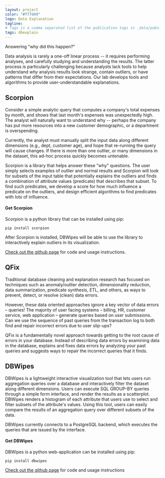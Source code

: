 ```yaml
---
layout: project
color: "#f77d49"
logo: Data Explanation
tagline: 
# Tags is a comma separated list of the publication tags in _data/pubs.yml
tags: dbexplain
---
```


<div class="callout">
Answering "why did this happen?"
</div>

Data analysis is rarely a one-off linear process -- it requires performing analyses, and carefully studying and understanding the results.  The latter process is particularly challenging because analysts lack tools to help understand _why_ analysis results look strange, contain outliers, or have patterns that differ  from their expectations.    Our lab develops tools and algorithms to provide user-understandable explanations.  

<!-- Visualizations are excellent for exposing surprising patterns and outliers in data, however existing tools have no way to help explain those patterns and outliers. We are exploring systems to generate sensible explanations for outliers in analytics visualizations. -->




## Scorpion

Consider a simple analytic query that computes a company's total expenses by month, and shows that last month's expenses was unexpectedly high. The analyst will naturally want to understand why -- perhaps the company has put more resources into a new customer demographic, or a department is overspending.

Currently, the analyst must manually split the input data along different dimensions (e.g., dept, customer age), and hope that re-running the query will cause changes. If there is more than one outlier, or many dimensions in the dataset, this ad-hoc process quickly becomes untenable.

Scorpion is a library that helps answer these "why" questions. The user simply selects examples of outlier and normal results and Scorpion will look for subsets of the input table that potentially explains the outliers and finds a combination of attribute values (predicate) that describes that subset. To find such predicates, we develop a score for how much influence a predicate on the outliers, and design efficient algorithms to find predicates with lots of influence.

#### Get Scorpion

Scorpion is a python library that can be installed using pip:

    pip install scorpion

After Scorpion is installed, DBWipes will be able to use the library to interactively explain outliers in its visualization.

[Check out the github page](https://github.com/sirrice/scorpion) for code and usage instructions.


## QFix 

Traditional database cleaning and explanation research has focused on techniques such as anomaly/outlier detection, dimensionality reduction, data summarization, predicate synthesis, ETL, and others, as ways to prevent, detect, or resolve (clean) data errors.

However, these data oriented approaches ignore a key vector of data errors – queries! The majority of user facing systems – billing, HR, customer service, web application – generate queries based on user submissions. Can we use the sequence of past queries from the transaction log to both find and repair incorrect errors due to user slip-ups?

QFix is a fundamentally novel approach towards getting to the root cause of errors in your database. Instead of describing data errors by examining data in the database, explains and fixes data errors by analyzing your past queries and suggests ways to repair the incorrect queries that it finds.

## DBWipes

DBWipes is a lightweight interactive visualization tool that lets users run aggregation queries over a database and interactively filter the dataset along different dimensions. Users can execute SQL GROUP-BY queries through a simple form interface, and render the results as a scatterplot. DBWipes renders a histogram of each attribute that users use to select and filter subsets of the attribute's values. Using this tool, users can easily compare the results of an aggregation query over different subsets of the data.

DBWipes currently connects to a PostgreSQL backend, which executes the queries that are issued by the interface.

#### Get DBWipes

DBWipes is a python web-application can be installed using pip:

    pip install dbwipes

[Check out the github page](https://www.github.com/sirrice/dbwipes) for code and usage instructions



